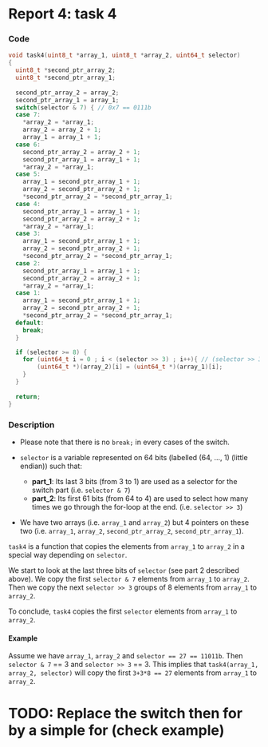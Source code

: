 # Report 4: task 4

### Code
```c
void task4(uint8_t *array_1, uint8_t *array_2, uint64_t selector)
{
  uint8_t *second_ptr_array_2;
  uint8_t *second_ptr_array_1;
  
  second_ptr_array_2 = array_2;
  second_ptr_array_1 = array_1;
  switch(selector & 7) { // 0x7 == 0111b
  case 7:
    *array_2 = *array_1;
    array_2 = array_2 + 1;
    array_1 = array_1 + 1;
  case 6:
    second_ptr_array_2 = array_2 + 1;
    second_ptr_array_1 = array_1 + 1;
    *array_2 = *array_1;
  case 5:
    array_1 = second_ptr_array_1 + 1;
    array_2 = second_ptr_array_2 + 1;
    *second_ptr_array_2 = *second_ptr_array_1;
  case 4:
	second_ptr_array_1 = array_1 + 1;
	second_ptr_array_2 = array_2 + 1;
	*array_2 = *array_1;
  case 3:
	array_1 = second_ptr_array_1 + 1;
	array_2 = second_ptr_array_2 + 1;
	*second_ptr_array_2 = *second_ptr_array_1;
  case 2:
	second_ptr_array_1 = array_1 + 1;
	second_ptr_array_2 = array_2 + 1;
	*array_2 = *array_1;
  case 1:
	array_1 = second_ptr_array_1 + 1;
	array_2 = second_ptr_array_2 + 1;
	*second_ptr_array_2 = *second_ptr_array_1;
  default:
  	break;
  }

  if (selector >= 8) {
    for (uint64_t i = 0 ; i < (selector >> 3) ; i++){ // (selector >> 3) represents the bigger multiple of 8 that is smaller than selector (e.g. selector == 11 then selector >> 3 == 8).
    	(uint64_t *)(array_2)[i] = (uint64_t *)(array_1)[i];
    }
  }
  
  return;
}
```


### Description

* Please note that there is no `break;` in every cases of the switch.

* `selector` is a variable represented on 64 bits (labelled (64, ..., 1) (little endian)) such that:
	* **part_1**: Its last 3 bits (from 3 to 1) are used as a selector for the switch part (i.e. `selector & 7`)
	* **part_2**: Its first 61 bits (from 64 to 4) are used to select how many times we go through the for-loop at the end. (i.e. `selector >> 3`)

* We have two arrays (i.e. `array_1` and `array_2`) but 4 pointers on these two (i.e. `array_1`, `array_2`, `second_ptr_array_2`, `second_ptr_array_1`).

`task4` is a function that copies the elements from `array_1` to `array_2` in a special way depending on `selector`.

We start to look at the last three bits of `selector` (see part 2 described above). We copy the first `selector & 7` elements from `array_1` to `array_2`.
Then we copy the next `selector >> 3` groups of 8 elements from `array_1` to `array_2`.

To conclude, `task4` copies the first `selector` elements from `array_1` to `array_2`.

#### Example
Assume we have `array_1`, `array_2` and `selector == 27 == 11011b`. Then `selector & 7` == 3 and `selector >> 3` == 3. This implies that `task4(array_1, array_2, selector)` will copy the first `3+3*8 == 27` elements from `array_1` to `array_2`.

# TODO: Replace the switch then for by a simple for (check example)